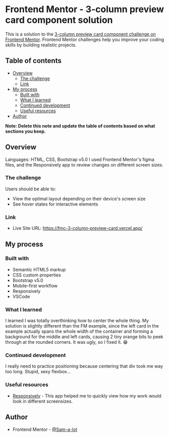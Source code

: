 # Frontend Mentor - 3-column preview card component solution

This is a solution to the [3-column preview card component challenge on Frontend Mentor](https://www.frontendmentor.io/challenges/3column-preview-card-component-pH92eAR2-). Frontend Mentor challenges help you improve your coding skills by building realistic projects. 

## Table of contents

- [Overview](#overview)
  - [The challenge](#the-challenge)
  - [Link](#link)
- [My process](#my-process)
  - [Built with](#built-with)
  - [What I learned](#what-i-learned)
  - [Continued development](#continued-development)
  - [Useful resources](#useful-resources)
- [Author](#author)

**Note: Delete this note and update the table of contents based on what sections you keep.**

## Overview

Languages: HTML, CSS, Bootstrap v5.0
I used Frontend Mentor's figma files, and the Responsively app to review changes on different screen sizes.

### The challenge

Users should be able to:

- View the optimal layout depending on their device's screen size
- See hover states for interactive elements

### Link

- Live Site URL: https://fmc-3-column-preview-card.vercel.app/

## My process

### Built with

- Semantic HTML5 markup
- CSS custom properties
- Bootstrap v5.0
- Mobile-first workflow
- Responsively
- VSCode

### What I learned

I learned I was totally overthinking how to center the whole thing. 
My solution is slightly different than the FM example, since the left card in the example actually spans the whole width of the container and forming a background for the middle and left cards, causing 2 tiny orange bits to peek through at the rounded corners. It was ugly, so I fixed it. 😁

### Continued development

I really need to practice positioning because centering that div took me way too long. Stupid, sexy flexbox...

### Useful resources

- [Responsively](https://responsively.app/) - This app helped me to quickly view how my work would look in different screensizes.

## Author

- Frontend Mentor - [@Sam-a-lot](https://www.frontendmentor.io/profile/Sam-a-lot)